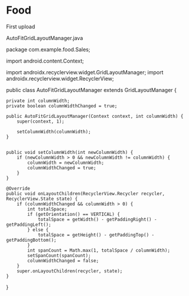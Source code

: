 # Food
First upload

AutoFitGridLayoutManager.java

package com.example.food.Sales;

import android.content.Context;

import androidx.recyclerview.widget.GridLayoutManager;
import androidx.recyclerview.widget.RecyclerView;

public class AutoFitGridLayoutManager extends GridLayoutManager {

    private int columnWidth;
    private boolean columnWidthChanged = true;

    public AutoFitGridLayoutManager(Context context, int columnWidth) {
        super(context, 1);

        setColumnWidth(columnWidth);
    }


    public void setColumnWidth(int newColumnWidth) {
        if (newColumnWidth > 0 && newColumnWidth != columnWidth) {
            columnWidth = newColumnWidth;
            columnWidthChanged = true;
        }
    }

    @Override
    public void onLayoutChildren(RecyclerView.Recycler recycler, RecyclerView.State state) {
        if (columnWidthChanged && columnWidth > 0) {
            int totalSpace;
            if (getOrientation() == VERTICAL) {
                totalSpace = getWidth() - getPaddingRight() - getPaddingLeft();
            } else {
                totalSpace = getHeight() - getPaddingTop() - getPaddingBottom();
            }
            int spanCount = Math.max(1, totalSpace / columnWidth);
            setSpanCount(spanCount);
            columnWidthChanged = false;
        }
        super.onLayoutChildren(recycler, state);
    }
}

